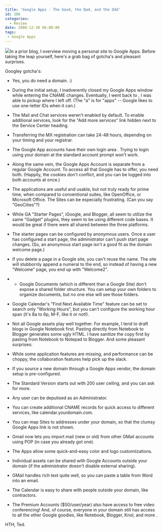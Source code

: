 ```yaml
---
title: 'Google Apps - The Good, the Bad, and the Odd'
id: 106
categories:
  - Review
date: 2008-12-30 06:00:00
tags:
 - Google Apps
---
```


[![](https://tedhusted.files.wordpress.com/2008/12/20915-googleyeyes.png)](http://google.com/a/)In a prior blog, I overview moving a personal site to Google Apps. Before taking the leap yourself, here's a grab bag of gotcha's and pleasant surprises.

Googley gotcha's:

*   Yes, you do need a domain. :)
*   During the initial setup, I inadverently closed my Google Apps window while entering the CNAME changes. Eventually, I went back to , I was able to pickup where I left off. (The "a" is for "apps" -- Google likes to use one-letter IDs when it can.)
*   The Mail and Chat services weren't enabled by default. To enable additional services, look for the "Add more services" link hidden next to the Service Center heading.
*   Transferring the MX registration can take 24-48 hours, depending on your timing and your registrar.
*   The Google App accounts have their own login area . Trying to login using your domain at the standard account prompt won't work.
*   Along the same vein, the Google Apps Account is separate from a regular Google Account. To access all that Google has to offer, you need both. (Happily, the cookies don't conflict, and you can be logged into both accounts at once.)
*   The applications are useful and usable, but not truly ready for prime time, when compared to conventional suites, like OpenOffice, or Microsoft Office. The Sites can be especially frustrating. (Can you say "GeoCities"?)
*   While GA "Starter Pages", iGoogle, and Blogger, all seem to utilize the same "Gadget" plugins, they seem to be using different code bases. It would be great if there were all shared between the three platforms.
*   The starter pages can be configured by anonymous users. Once a user has configured a start page, the administrator can't push start page changes. (So, an anonymous start page isn't a good fit as the domain welcome page.)
*   If you delete a page in a Google site, you can't reuse the name. The site will stubbornly append a numeral to the end, so instead of having a new "Welcome" page, you end up with "Welcome2".
*   * Google Documents (which is different than a Google Site) don't expose a shared folder structure. You can setup your own folders to organize documents, but no one else will see those folders.
*   Google Calendar's "Find Next Available Time" feature can be set to search only "Working Hours", but you can't configure the working hour span (it's 8a to 6p, M-F, like it or not!).
*   Not all Google assets play well together. For example, I tend to draft blogs in Google Notebook first. Pasting directly from Notebook to Blogger generates some ugly HTML. I have sanitize the copy first by pasting from Notebook to Notepad to Blogger.
And some pleasant surprises:

*   While some application features are missing, and performance can be choppy, the collaboration features help pick up the slack.
*   If you source a new domain through a Google Apps vendor, the domain setup is pre-configured.
*   The Standard Version starts out with 200 user ceiling, and you can ask for more.
*   Any user can be deputised as an Administrator.
*   You can create additional CNAME records for quick access to different services, like calendar.yourdomain.com.
*   You can map Sites to addresses under your domain, so that the clumsy Google Apps link is not shown.
*   Gmail now lets you import mail (new or old) from other GMail accounts using POP (in case you already got one).
*   The Apps allow some quick-and-easy color and logo customiizations.
*   Individual assets can be shared with Google Accounts outside your domain (if the administrator doesn't disable external sharing).
*   GMail handles rich text quite well, so you can paste a table from Word into an email.
*   The Calendar is easy to share with people outside your domain, like contractors.
*   The Premium Accounts ($50/user/year) also have access to free video conferencing!
And, of course, everyone in your domain still has access to all the other Google goodies, like Notebook, Blogger, Knol, and more .

HTH, Ted.